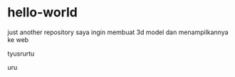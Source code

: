 # hello-world
just another repository
saya ingin membuat 3d model dan menampilkannya ke web

tyusrurtu

uru
